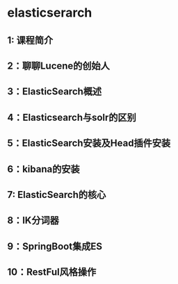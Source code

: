# elasticserarch
## 1:  课程简介
## 2：聊聊Lucene的创始人
## 3：ElasticSearch概述
## 4：Elasticsearch与solr的区别
## 5：ElasticSearch安装及Head插件安装
## 6：kibana的安装
## 7: ElasticSearch的核心
## 8：IK分词器
## 9：SpringBoot集成ES
## 10：RestFul风格操作
